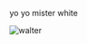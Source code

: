 yo yo mister white

![walter](https://i.kym-cdn.com/entries/icons/mobile/000/031/673/hank_died_walt_cries_(breaking_bad_spoilers)_1-35_screenshot.jpg)